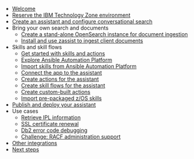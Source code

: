 * [Welcome](index.md)
* [Reserve the IBM Technology Zone environment](TechZoneEnvironment.md)
* [Create an assistant and configure conversational search](Setup/creatingAssistant-configuringConvoSearch.md)
* Bring your own search and documents
    * [Create a stand-alone OpenSearch instance for document ingestion](byosd/documentIngestion.md)
    * [Install and use zassist to ingest client documents](byosd/zassist.md)
* Skills and skill flows
    * [Get started with skills and actions](skills/gettingStartedSkills.md)
    * [Explore Ansible Automation Platform](skills/exploreAAP.md)
    * [Import skills from Ansible Automation Platform](skills/importSkills.md)
    * [Connect the app to the assistant](skills/connectingApp.md)
    * [Create actions for the assistant](skills/creatingActions.md)
    * [Create skill flows for the assistant](skills/creatingFlows.md)
    * [Create custom-built actions](skills/creatingCustomActions.md)
    * [Import pre-packaged z/OS skills](skills/importingzOSskills.md)
* [Publish and deploy your assistant](publishDeploy.md)
* Use cases
    * [Retrieve IPL information](usecases/ipl/ipl.md)
    * [SSL certificate renewal](usecases/cert/cert.md)
    * [Db2 error code debugging](usecases/db2/db2.md)
    * [Challenge: RACF administration support](usecases/racf/racf.md)
* [Other integrations](otherIntegrations.md)
* [Next steps](NextSteps.md)
